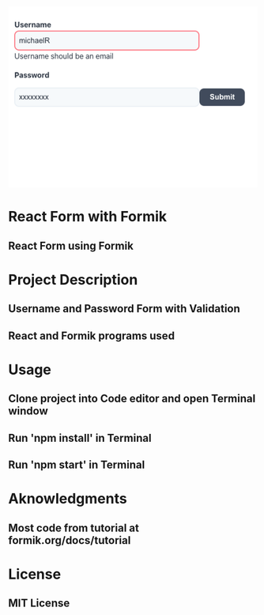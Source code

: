 <img src = "./images/Formik-form-image.jpg">

# React Form with Formik
## React Form using Formik

# Project Description 
## Username and Password Form with Validation
## React and Formik programs used

# Usage 
## Clone project into Code editor and open Terminal window
## Run 'npm install' in Terminal
## Run 'npm start' in Terminal

# Aknowledgments
## Most code from tutorial at formik.org/docs/tutorial

# License 
## MIT License
